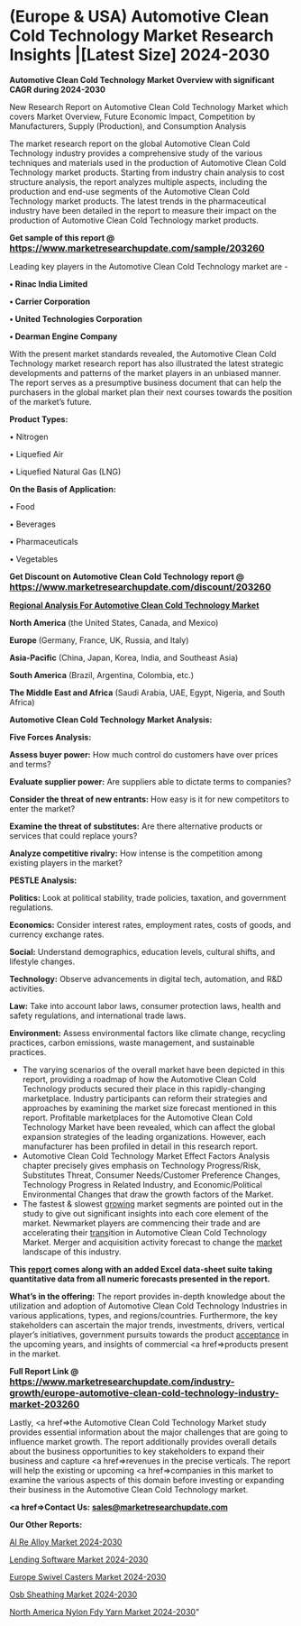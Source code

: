 # (Europe & USA) Automotive Clean Cold Technology Market Research Insights |[Latest Size] 2024-2030

<strong>Automotive Clean Cold Technology Market Overview with significant CAGR during 2024-2030</strong>

New Research Report on Automotive Clean Cold Technology Market which covers Market Overview, Future Economic Impact, Competition by Manufacturers, Supply (Production), and Consumption Analysis

The market research report on the global Automotive Clean Cold Technology industry provides a comprehensive study of the various techniques and materials used in the production of Automotive Clean Cold Technology market products. Starting from industry chain analysis to cost structure analysis, the report analyzes multiple aspects, including the production and end-use segments of the Automotive Clean Cold Technology market products. The latest trends in the pharmaceutical industry have been detailed in the report to measure their impact on the production of Automotive Clean Cold Technology market products.

<strong>Get sample of this report @ <a href=https://www.marketresearchupdate.com/sample/203260><font size=3 color=#0000ff>https://www.marketresearchupdate.com/sample/203260</font></a></strong>

Leading key players in the Automotive Clean Cold Technology market are -

<strong>• Rinac India Limited

• Carrier Corporation

• United Technologies Corporation

• Dearman Engine Company</strong>

With the present market standards revealed, the Automotive Clean Cold Technology market research report has also illustrated the latest strategic developments and patterns of the market players in an unbiased manner. The report serves as a presumptive business document that can help the purchasers in the global market plan their next courses towards the position of the market’s future.

<strong>Product Types:</strong>

• Nitrogen

• Liquefied Air

• Liquefied Natural Gas (LNG)

<strong>On the Basis of Application:</strong>

• Food

• Beverages

• Pharmaceuticals

• Vegetables

<strong>Get Discount on Automotive Clean Cold Technology report @ <a href=https://www.marketresearchupdate.com/discount/203260><font size=3 color=#0000ff>https://www.marketresearchupdate.com/discount/203260</font></a></strong>

<strong><u><b>Regional Analysis For Automotive Clean Cold Technology Market</b></u></strong>

<strong><b>North America</b></strong> (the United States, Canada, and Mexico)

<strong><b>Europe </b></strong>(Germany, France, UK, Russia, and Italy)

<strong><b>Asia-Pacific</b></strong> (China, Japan, Korea, India, and Southeast Asia)

<strong><b>South America</b></strong> (Brazil, Argentina, Colombia, etc.)

<strong><b>The Middle East and Africa</b></strong> (Saudi Arabia, UAE, Egypt, Nigeria, and South Africa)

<strong>Automotive Clean Cold Technology Market Analysis:</strong>

<strong>Five Forces Analysis:</strong>

<strong>Assess buyer power:</strong> How much control do customers have over prices and terms?

<strong>Evaluate supplier power:</strong> Are suppliers able to dictate terms to companies?

<strong>Consider the threat of new entrants:</strong> How easy is it for new competitors to enter the market?

<strong>Examine the threat of substitutes:</strong> Are there alternative products or services that could replace yours?

<strong>Analyze competitive rivalry:</strong> How intense is the competition among existing players in the market?

<strong>PESTLE Analysis:</strong>

<strong>Politics:</strong> Look at political stability, trade policies, taxation, and government regulations.

<strong>Economics:</strong> Consider interest rates, employment rates, costs of goods, and currency exchange rates.

<strong>Social:</strong> Understand demographics, education levels, cultural shifts, and lifestyle changes.

<strong>Technology:</strong> Observe advancements in digital tech, automation, and R&D activities.

<strong>Law:</strong> Take into account labor laws, consumer protection laws, health and safety regulations, and international trade laws.

<strong>Environment:</strong> Assess environmental factors like climate change, recycling practices, carbon emissions, waste management, and sustainable practices.

<ul>
  <li>The varying scenarios of the overall market have been depicted in this report, providing a roadmap of how the Automotive Clean Cold Technology products secured their place in this rapidly-changing marketplace. Industry participants can reform their strategies and approaches by examining the market size forecast mentioned in this report. Profitable marketplaces for the Automotive Clean Cold Technology Market have been revealed, which can affect the global expansion strategies of the leading organizations. However, each manufacturer has been profiled in detail in this research report.</li>
  <li>Automotive Clean Cold Technology Market Effect Factors Analysis chapter precisely gives emphasis on Technology Progress/Risk, Substitutes Threat, Consumer Needs/Customer Preference Changes, Technology Progress in Related Industry, and Economic/Political Environmental Changes that draw the growth factors of the Market.</li>
  <li>The fastest &amp; slowest <a href=ASDF991299>growing</a> market segments are pointed out in the study to give out significant insights into each core element of the market. Newmarket players are commencing their trade and are accelerating their <a href=>trans</a>ition in Automotive Clean Cold Technology Market. Merger and acquisition activity forecast to change the <a href=>market</a> landscape of this industry.</li>
</ul>
<strong>This <a href=>report</a> comes along with an added Excel data-sheet suite taking quantitative data from all numeric forecasts presented in the report.</strong>

<strong>What’s in the offering:</strong> The report provides in-depth knowledge about the utilization and adoption of Automotive Clean Cold Technology Industries in various applications, types, and regions/countries. Furthermore, the key stakeholders can ascertain the major trends, investments, drivers, vertical player’s initiatives, government pursuits towards the product <a href=ASDF881288>acceptance</a> in the upcoming years, and insights of commercial <a href=>products</a> present in the market.

<strong>Full Report Link @ <a href=https://www.marketresearchupdate.com/industry-growth/europe-automotive-clean-cold-technology-industry-market-203260><font size=3 color=#0000ff>https://www.marketresearchupdate.com/industry-growth/europe-automotive-clean-cold-technology-industry-market-203260</font></a></strong>

Lastly, <a href=>the</a> Automotive Clean Cold Technology Market study provides essential information about the major challenges that are going to influence market growth. The report additionally provides overall details about the business opportunities to key stakeholders to expand their business and capture <a href=>revenues</a> in the precise verticals. The report will help the existing or upcoming <a href=>companies</a> in this market to examine the various aspects of this domain before investing or expanding their business in the Automotive Clean Cold Technology market.

<strong><a href=><strong>Contact Us:</strong></a></strong>
<strong>sales@marketresearchupdate.com</strong>

<strong>Our Other Reports:</strong>

<a href=https://www.linkedin.com/pulse/al-re-alloy-market-opportunities-stay-ahead-game>Al Re Alloy Market 2024-2030</a>

<a href=https://www.linkedin.com/pulse/lending-software-market-outlooks-2023-size-players>Lending Software Market 2024-2030</a>

<a href=https://www.linkedin.com/pulse/europe-swivel-casters-market-size-incredible>Europe Swivel Casters Market 2024-2030</a>

<a href=https://www.linkedin.com/pulse/osb-sheathing-market-upcoming-trends-segmented-type-xvpmf/>Osb Sheathing Market 2024-2030</a>

<a href=https://www.linkedin.com/pulse/north-america-nylon-fdy-yarn-market-q9g9f/>North America Nylon Fdy Yarn Market 2024-2030</a>"

